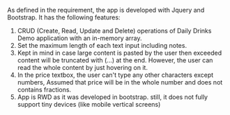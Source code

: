As defined in the requirement, the app is developed with Jquery and Bootstrap. It has the following features:

1) CRUD (Create, Read, Update and Delete) operations of Daily Drinks Demo application with an in-memory array.
2) Set the maximum length of each text input including notes.
3) Kept in mind in case large content is pasted by the user then exceeded content will be truncated with (...) at the end. However, the user can read the whole content by just hovering on it.
4) In the price textbox, the user can't type any other characters except numbers, Assumed that price will be in the whole number and does not contains fractions.
5) App is RWD as it was developed in bootstrap. still, it does not fully support tiny devices (like mobile vertical screens)